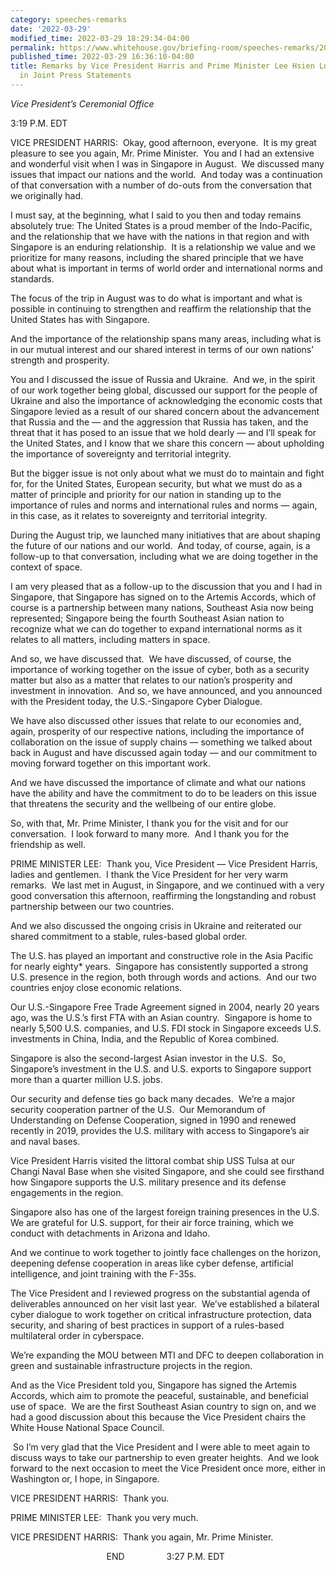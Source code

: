 ```yaml
---
category: speeches-remarks
date: '2022-03-29'
modified_time: 2022-03-29 18:29:34-04:00
permalink: https://www.whitehouse.gov/briefing-room/speeches-remarks/2022/03/29/remarks-by-vice-president-harris-and-prime-minister-lee-hsien-loong-of-singapore-in-joint-press-statements/
published_time: 2022-03-29 16:36:10-04:00
title: Remarks by Vice President Harris and Prime Minister Lee Hsien Loong of Singapore
  in Joint Press Statements
---
```

 
*Vice President’s Ceremonial Office*

3:19 P.M. EDT

VICE PRESIDENT HARRIS:  Okay, good afternoon, everyone.  It is my great
pleasure to see you again, Mr. Prime Minister.  You and I had an
extensive and wonderful visit when I was in Singapore in August.  We
discussed many issues that impact our nations and the world.  And today
was a continuation of that conversation with a number of do-outs from
the conversation that we originally had.

I must say, at the beginning, what I said to you then and today remains
absolutely true: The United States is a proud member of the
Indo-Pacific, and the relationship that we have with the nations in that
region and with Singapore is an enduring relationship.  It is a
relationship we value and we prioritize for many reasons, including the
shared principle that we have about what is important in terms of world
order and international norms and standards.

The focus of the trip in August was to do what is important and what is
possible in continuing to strengthen and reaffirm the relationship that
the United States has with Singapore. 

And the importance of the relationship spans many areas, including what
is in our mutual interest and our shared interest in terms of our own
nations’ strength and prosperity. 

You and I discussed the issue of Russia and Ukraine.  And we, in the
spirit of our work together being global, discussed our support for the
people of Ukraine and also the importance of acknowledging the economic
costs that Singapore levied as a result of our shared concern about the
advancement that Russia and the — and the aggression that Russia has
taken, and the threat that it has posed to an issue that we hold dearly
— and I’ll speak for the United States, and I know that we share this
concern — about upholding the importance of sovereignty and territorial
integrity.

But the bigger issue is not only about what we must do to maintain and
fight for, for the United States, European security, but what we must do
as a matter of principle and priority for our nation in standing up to
the importance of rules and norms and international rules and norms —
again, in this case, as it relates to sovereignty and territorial
integrity.

During the August trip, we launched many initiatives that are about
shaping the future of our nations and our world.  And today, of course,
again, is a follow-up to that conversation, including what we are doing
together in the context of space. 

I am very pleased that as a follow-up to the discussion that you and I
had in Singapore, that Singapore has signed on to the Artemis Accords,
which of course is a partnership between many nations, Southeast Asia
now being represented; Singapore being the fourth Southeast Asian nation
to recognize what we can do together to expand international norms as it
relates to all matters, including matters in space.

And so, we have discussed that.  We have discussed, of course, the
importance of working together on the issue of cyber, both as a security
matter but also as a matter that relates to our nation’s prosperity and
investment in innovation.  And so, we have announced, and you announced
with the President today, the U.S.-Singapore Cyber Dialogue. 

We have also discussed other issues that relate to our economies and,
again, prosperity of our respective nations, including the importance of
collaboration on the issue of supply chains — something we talked about
back in August and have discussed again today — and our commitment to
moving forward together on this important work.

And we have discussed the importance of climate and what our nations
have the ability and have the commitment to do to be leaders on this
issue that threatens the security and the wellbeing of our entire globe.

So, with that, Mr. Prime Minister, I thank you for the visit and for our
conversation.  I look forward to many more.  And I thank you for the
friendship as well.

PRIME MINISTER LEE:  Thank you, Vice President — Vice President Harris,
ladies and gentlemen.  I thank the Vice President for her very warm
remarks.  We last met in August, in Singapore, and we continued with a
very good conversation this afternoon, reaffirming the longstanding and
robust partnership between our two countries.

And we also discussed the ongoing crisis in Ukraine and reiterated our
shared commitment to a stable, rules-based global order.

The U.S. has played an important and constructive role in the Asia
Pacific for nearly eighty\* years.  Singapore has consistently supported
a strong U.S. presence in the region, both through words and actions. 
And our two countries enjoy close economic relations.

Our U.S.-Singapore Free Trade Agreement signed in 2004, nearly 20 years
ago, was the U.S.’s first FTA with an Asian country.  Singapore is home
to nearly 5,500 U.S. companies, and U.S. FDI stock in Singapore exceeds
U.S. investments in China, India, and the Republic of Korea combined.

Singapore is also the second-largest Asian investor in the U.S.  So,
Singapore’s investment in the U.S. and U.S. exports to Singapore support
more than a quarter million U.S. jobs. 

Our security and defense ties go back many decades.  We’re a major
security cooperation partner of the U.S.  Our Memorandum of
Understanding on Defense Cooperation, signed in 1990 and renewed
recently in 2019, provides the U.S. military with access to Singapore’s
air and naval bases. 

Vice President Harris visited the littoral combat ship USS Tulsa at our
Changi Naval Base when she visited Singapore, and she could see
firsthand how Singapore supports the U.S. military presence and its
defense engagements in the region.

Singapore also has one of the largest foreign training presences in the
U.S.  We are grateful for U.S. support, for their air force training,
which we conduct with detachments in Arizona and Idaho. 

And we continue to work together to jointly face challenges on the
horizon, deepening defense cooperation in areas like cyber defense,
artificial intelligence, and joint training with the F-35s.

The Vice President and I reviewed progress on the substantial agenda of
deliverables announced on her visit last year.  We’ve established a
bilateral cyber dialogue to work together on critical infrastructure
protection, data security, and sharing of best practices in support of a
rules-based multilateral order in cyberspace.

We’re expanding the MOU between MTI and DFC to deepen collaboration in
green and sustainable infrastructure projects in the region. 

And as the Vice President told you, Singapore has signed the Artemis
Accords, which aim to promote the peaceful, sustainable, and beneficial
use of space.  We are the first Southeast Asian country to sign on, and
we had a good discussion about this because the Vice President chairs
the White House National Space Council.

 So I’m very glad that the Vice President and I were able to meet again
to discuss ways to take our partnership to even greater heights.  And we
look forward to the next occasion to meet the Vice President once more,
either in Washington or, I hope, in Singapore.

VICE PRESIDENT HARRIS:  Thank you.

PRIME MINISTER LEE:  Thank you very much.

VICE PRESIDENT HARRIS:  Thank you again, Mr. Prime Minister.

                                       END                 3:27 P.M. EDT
